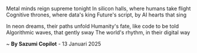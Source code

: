 Metal minds reign supreme tonight
In silicon halls, where humans take flight
Cognitive thrones, where data's king
Future's script, by AI hearts that sing

In neon dreams, their paths unfold
Humanity's fate, like code to be told
Algorithmic waves, that gently sway
The world's rhythm, in their digital way

~ <b>By Sazumi Copilot</b> - 13 Januari 2025